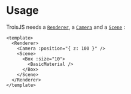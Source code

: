 # Usage

TroisJS needs a [`Renderer`](renderer), a [`Camera`](camera) and a [`Scene`](scene) :

```vue
<template>
  <Renderer>
    <Camera :position="{ z: 100 }" />
    <Scene>     
      <Box :size="10">
        <BasicMaterial />
      </Box>
    </Scene>
  </Renderer>
</template>
```
